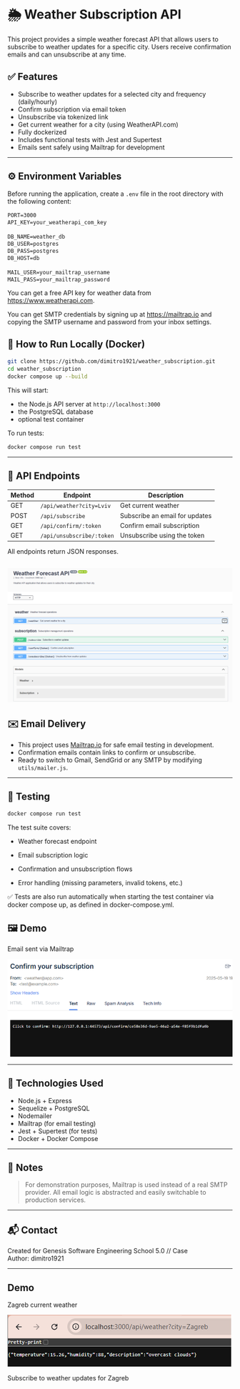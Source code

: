 # 🌦️ Weather Subscription API

This project provides a simple weather forecast API that allows users to subscribe to weather updates for a specific city. Users receive confirmation emails and can unsubscribe at any time.

## ✅ Features

- Subscribe to weather updates for a selected city and frequency (daily/hourly)
- Confirm subscription via email token
- Unsubscribe via tokenized link
- Get current weather for a city (using WeatherAPI.com)
- Fully dockerized
- Includes functional tests with Jest and Supertest
- Emails sent safely using Mailtrap for development

---

## ⚙️ Environment Variables

Before running the application, create a `.env` file in the root directory with the following content:

```env
PORT=3000
API_KEY=your_weatherapi_com_key

DB_NAME=weather_db
DB_USER=postgres
DB_PASS=postgres
DB_HOST=db

MAIL_USER=your_mailtrap_username
MAIL_PASS=your_mailtrap_password
```

You can get a free API key for weather data from https://www.weatherapi.com.

You can get SMTP credentials by signing up at https://mailtrap.io and copying the SMTP username and password from your inbox settings.

## 🚀 How to Run Locally (Docker)

```bash
git clone https://github.com/dimitro1921/weather_subscription.git
cd weather_subscription
docker compose up --build
```

This will start:

- the Node.js API server at `http://localhost:3000`
- the PostgreSQL database
- optional test container

To run tests:

```bash
docker compose run test
```

---

## 🔌 API Endpoints

| Method | Endpoint                    | Description                            |
|--------|-----------------------------|----------------------------------------|
| GET    | `/api/weather?city=Lviv`    | Get current weather                    |
| POST   | `/api/subscribe`            | Subscribe an email for updates         |
| GET    | `/api/confirm/:token`       | Confirm email subscription             |
| GET    | `/api/unsubscribe/:token`   | Unsubscribe using the token            |

All endpoints return JSON responses.

![alt text](images/image1.png)
---

## ✉️ Email Delivery

- This project uses [Mailtrap.io](https://mailtrap.io/) for safe email testing in development.
- Confirmation emails contain links to confirm or unsubscribe.
- Ready to switch to Gmail, SendGrid or any SMTP by modifying `utils/mailer.js`.

---

## 🧪 Testing

```bash
docker compose run test
```

The test suite covers:

- Weather forecast endpoint

- Email subscription logic

- Confirmation and unsubscription flows

- Error handling (missing parameters, invalid tokens, etc.)

✅ Tests are also run automatically when starting the test container via docker compose up, as defined in docker-compose.yml.


## 🖼️ Demo 
Email sent via Mailtrap

![Demo Screenshot](images/image.png)


---

## 📁 Technologies Used

- Node.js + Express
- Sequelize + PostgreSQL
- Nodemailer
- Mailtrap (for email testing)
- Jest + Supertest (for tests)
- Docker + Docker Compose

---

## 📝 Notes

> For demonstration purposes, Mailtrap is used instead of a real SMTP provider.
> All email logic is abstracted and easily switchable to production services.

---

## 📬 Contact

Created for Genesis Software Engineering School 5.0 // Case  
Author: dimitro1921

---

## Demo

Zagreb current weather

![alt text](images/image3.png)

Subscribe to weather updates for Zagreb